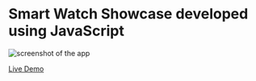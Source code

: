 # Smart Watch Showcase developed using JavaScript
 
![screenshot of the app](https://raw.githubusercontent.com/praveenorugantitech/praveenorugantitech-javascript-projects/master/praveenorugantitech-smartwatch-showcase/screenshot.PNG "Smart Watch Showcase")


[Live Demo](http://praveenorugantitech.github.io/praveenorugantitech-smartwatch-showcase-js/Demo/)


